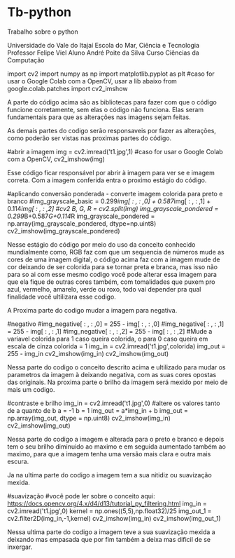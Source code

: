 # Tb-python
Trabalho sobre o python

Universidade do Vale do Itajaí
Escola do Mar, Ciência e Tecnologia
Professor Felipe Viel
Aluno André Poite da Silva
Curso Ciências da Computação


import cv2
import numpy as np
import matplotlib.pyplot as plt
#caso for usar o Google Colab com a OpenCV, usar a lib abaixo
from google.colab.patches import cv2_imshow  

A parte do código acima são as bibliotecas para fazer com que o código funcione corretamente, sem elas o código não funciona.
Elas seram fundamentais para que as alterações nas imagens sejam feitas.

As demais partes do codigo serão responsaveis por fazer as alterações, como poderão ser vistas nas proximas partes do código.

#abrir a imagem
img = cv2.imread('t1.jpg',1)
#caso for usar o Google Colab com a OpenCV,
cv2_imshow(img)

Esse código ficar responsável por abrir à imagem para ver se e imagem correta.
Com a imagem conferida entra o proximo estágio do código.

#aplicando conversão ponderada - converte imagem colorida para preto e branco
#img_grayscale_basic = 0.299*img[ : , : ,0] + 0.587*img[ : , : ,1] + 0.114*img[ : , : ,2]
#cv2
B, G, R = cv2.split(img)
img_grayscale_pondered = 0.299*B+0.587*G+0.114*R
img_grayscale_pondered = np.array(img_grayscale_pondered, dtype=np.uint8)
cv2_imshow(img_grayscale_pondered)

Nesse estágio do código por meio do uso da conceito conhecido mundialmente como, RGB faz com que um sequencia de números mude as cores de uma imagem digital,
o código acima faz com a imagem mude de cor deixando de ser colorida para se tornar preta e branca, mas isso não para so ai com esse mesmo codigo 
você pode alterar essa imagem para que ela fique de outras cores também, com tomalidades que puxem pro azul, vermelho, amarelo, verde ou roxo, 
todo vai depender pra qual finalidade você ultilizara esse codigo.

A Proxima parte do codigo mudar a imagem para negativa.

#negativo
#img_negative[ : , : ,0] = 255 - img[ : , : ,0]
#img_negative[ : , : ,1] = 255 - img[ : , : ,1]
#img_negative[ : , : ,2] = 255 - img[ : , : ,2]
#Mude a variavel colorida para 1 caso queira colorida, o para 0 caso queira em escala de cinza
colorida = 1
img_in = cv2.imread('t1.jpg',colorida)
img_out = 255 - img_in
cv2_imshow(img_in)
cv2_imshow(img_out)

Nessa parte do codigo o conceito descrito acima e ultilizado para mudar os parametros da imagem à deixando negativa, com as suas cores opostas das originais.
Na proxima parte o brilho da imagem será mexido por meio de mais um codigo.

#contraste e brilho
img_in = cv2.imread('t1.jpg',0)
#altere os valores tanto de a quanto de b
a = -1 
b = 1
img_out = a*img_in + b
img_out = np.array(img_out, dtype = np.uint8)
cv2_imshow(img_in)
cv2_imshow(img_out)

Nessa parte do codigo a imagem e alterada para o preto e branco e depois tem o seu brilho diminuido ao maximo e em seguida aumentado também ao maximo,
para que a imagem tenha uma versão mais clara e outra mais escura.

Ja na ultima parte do codigo a imagem tem a sua nitidiz ou suavização mexida.

#suavização
#você pode ler sobre o conceito aqui: https://docs.opencv.org/4.x/d4/d13/tutorial_py_filtering.html
img_in = cv2.imread('t1.jpg',0)
kernel = np.ones((5,5),np.float32)/25
img_out_1 = cv2.filter2D(img_in,-1,kernel)
cv2_imshow(img_in)
cv2_imshow(img_out_1)

Nessa ultima parte do codigo a imagem teve a sua suavização mexida a deixando mas empasada que por fim também a deixa mas dificil de se inxergar.
